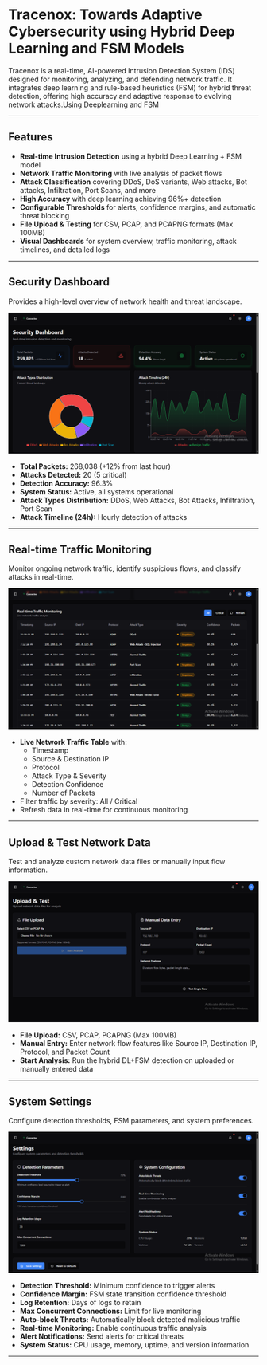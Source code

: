 # Tracenox: Towards Adaptive Cybersecurity using Hybrid Deep Learning and FSM Models

Tracenox is a real-time, AI-powered Intrusion Detection System (IDS) designed for monitoring, analyzing, and defending network traffic. It integrates deep learning and rule-based heuristics (FSM) for hybrid threat detection, offering high accuracy and adaptive response to evolving network attacks.Using Deeplearning and FSM

---

## Features

- **Real-time Intrusion Detection** using a hybrid Deep Learning + FSM model
- **Network Traffic Monitoring** with live analysis of packet flows
- **Attack Classification** covering DDoS, DoS variants, Web attacks, Bot attacks, Infiltration, Port Scans, and more
- **High Accuracy** with deep learning achieving 96%+ detection
- **Configurable Thresholds** for alerts, confidence margins, and automatic threat blocking
- **File Upload & Testing** for CSV, PCAP, and PCAPNG formats (Max 100MB)
- **Visual Dashboards** for system overview, traffic monitoring, attack timelines, and detailed logs

---

## Security Dashboard

Provides a high-level overview of network health and threat landscape.

![Security Dashboard](images/Screenshot%20(605).png)

- **Total Packets:** 268,038 (+12% from last hour)  
- **Attacks Detected:** 20 (5 critical)  
- **Detection Accuracy:** 96.3%  
- **System Status:** Active, all systems operational  
- **Attack Types Distribution:** DDoS, Web Attacks, Bot Attacks, Infiltration, Port Scan  
- **Attack Timeline (24h):** Hourly detection of attacks  

---

## Real-time Traffic Monitoring

Monitor ongoing network traffic, identify suspicious flows, and classify attacks in real-time.

![Real-time Traffic Monitoring](images/Screenshot%20(606).png)

- **Live Network Traffic Table** with:
  - Timestamp
  - Source & Destination IP
  - Protocol
  - Attack Type & Severity
  - Detection Confidence
  - Number of Packets
- Filter traffic by severity: All / Critical  
- Refresh data in real-time for continuous monitoring  

---

## Upload & Test Network Data

Test and analyze custom network data files or manually input flow information.

![Upload & Test](images/Screenshot%20(607).png)

- **File Upload:** CSV, PCAP, PCAPNG (Max 100MB)  
- **Manual Entry:** Enter network flow features like Source IP, Destination IP, Protocol, and Packet Count  
- **Start Analysis:** Run the hybrid DL+FSM detection on uploaded or manually entered data  

---

## System Settings

Configure detection thresholds, FSM parameters, and system preferences.

![Settings](images/Screenshot%20(609).png)

- **Detection Threshold:** Minimum confidence to trigger alerts  
- **Confidence Margin:** FSM state transition confidence threshold  
- **Log Retention:** Days of logs to retain  
- **Max Concurrent Connections:** Limit for live monitoring  
- **Auto-block Threats:** Automatically block detected malicious traffic  
- **Real-time Monitoring:** Enable continuous traffic analysis  
- **Alert Notifications:** Send alerts for critical threats  
- **System Status:** CPU usage, memory, uptime, and version information  

---


